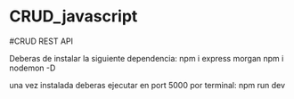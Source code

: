 # CRUD_javascript

#CRUD REST API

Deberas de instalar la siguiente dependencia:
npm i express morgan
npm i nodemon -D

una vez instalada deberas ejecutar en port 5000 por terminal: npm run dev